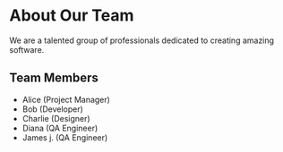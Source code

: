 # About Our Team
We are a talented group of professionals dedicated to creating amazing
software.
## Team Members
- Alice (Project Manager)
- Bob (Developer)
- Charlie (Designer)
- Diana (QA Engineer)
- James j. (QA Engineer)
